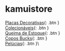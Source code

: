 # kamuistore

[Placas Decorativas](https://photos.app.goo.gl/Gi32dRN4cnqhdh8J6){: .btn }\
[Colecionáveis](https://photos.app.goo.gl/jDFEK4caRBoUcgDT8){: .btn }\
[Queima de Estoque](https://photos.app.goo.gl/73UdGZGRmYyWrfHf7){: .btn }\
[Copos Bucks](https://photos.app.goo.gl/EJqKa1Hihgvp3W9m9){: .btn }\
[Pelúcias](https://photos.app.goo.gl/YQ5rSgRu4oiJqNAk8){: .btn }\




